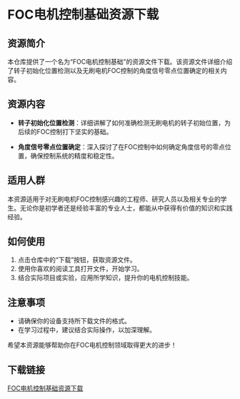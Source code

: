 # FOC电机控制基础资源下载

## 资源简介

本仓库提供了一个名为“FOC电机控制基础”的资源文件下载。该资源文件详细介绍了转子初始化位置检测以及无刷电机FOC控制的角度信号零点位置确定的相关内容。

## 资源内容

- **转子初始化位置检测**：详细讲解了如何准确检测无刷电机的转子初始位置，为后续的FOC控制打下坚实的基础。
  
- **角度信号零点位置确定**：深入探讨了在FOC控制中如何确定角度信号的零点位置，确保控制系统的精度和稳定性。

## 适用人群

本资源适用于对无刷电机FOC控制感兴趣的工程师、研究人员以及相关专业的学生。无论你是初学者还是经验丰富的专业人士，都能从中获得有价值的知识和实践经验。

## 如何使用

1. 点击仓库中的“下载”按钮，获取资源文件。
2. 使用你喜欢的阅读工具打开文件，开始学习。
3. 结合实际项目或实验，应用所学知识，提升你的电机控制技能。

## 注意事项

- 请确保你的设备支持所下载文件的格式。
- 在学习过程中，建议结合实际操作，以加深理解。

希望本资源能够帮助你在FOC电机控制领域取得更大的进步！

## 下载链接

[FOC电机控制基础资源下载](https://pan.quark.cn/s/d05cab112b33)